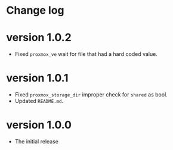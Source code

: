 # Change log

# version 1.0.2

- Fixed `proxmox_ve` wait for file that had a hard coded value.

# version 1.0.1

- Fixed `proxmox_storage_dir` improper check for `shared` as bool.
- Updated `README.md`.

# version 1.0.0

- The initial release
